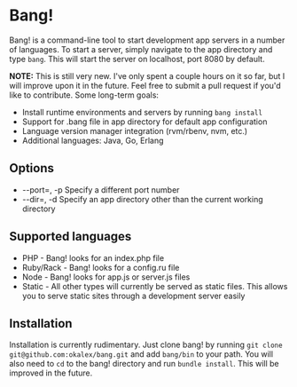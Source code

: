 # Bang!

Bang! is a command-line tool to start development app servers in a number of languages. To start
a server, simply navigate to the app directory and type `bang`. This will start the server on
localhost, port 8080 by default.

**NOTE:** This is still very new. I've only spent a couple hours on it so far, but I will improve upon
it in the future. Feel free to submit a pull request if you'd like to contribute. Some long-term goals:

* Install runtime environments and servers by running `bang install`
* Support for .bang file in app directory for default app configuration
* Language version manager integration (rvm/rbenv, nvm, etc.)
* Additional languages: Java, Go, Erlang

## Options

* --port=<number>, -p <number> Specify a different port number
* --dir=<app dir>, -d <app dir> Specify an app directory other than the current working directory

## Supported languages

* PHP - Bang! looks for an index.php file
* Ruby/Rack - Bang! looks for a config.ru file
* Node - Bang! looks for app.js or server.js files
* Static - All other types will currently be served as static files. This allows you to serve static
  sites through a development server easily

## Installation

Installation is currently rudimentary. Just clone bang! by running `git clone git@github.com:okalex/bang.git`
and add `bang/bin` to your path. You will also need to `cd` to the bang! directory and run `bundle install`.
This will be improved in the future.



